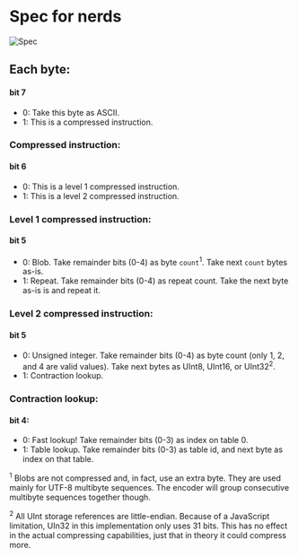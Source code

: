 # Spec for nerds

![Spec](https://img.shields.io/badge/Spec-1.0.0-darkcyan)

## Each byte:

#### bit 7
* 0: Take this byte as ASCII.
* 1: This is a compressed instruction.

### Compressed instruction:
#### bit 6
* 0: This is a level 1 compressed instruction.
* 1: This is a level 2 compressed instruction.

### Level 1 compressed instruction:
#### bit 5
* 0: Blob. Take remainder bits (0-4) as byte `count`<sup>1</sup>. Take next `count` bytes as-is.
* 1: Repeat. Take remainder bits (0-4) as repeat count. Take the next byte as-is is and repeat it.

### Level 2 compressed instruction:
#### bit 5
* 0: Unsigned integer. Take remainder bits (0-4) as byte count (only 1, 2, and 4 are valid values). Take next bytes as UInt8, UInt16, or UInt32<sup>2</sup>.
* 1: Contraction lookup.

### Contraction lookup:
#### bit 4:
* 0: Fast lookup! Take remainder bits (0-3) as index on table 0.
* 1: Table lookup. Take remainder bits (0-3) as table id, and next byte as index on that table.

<sup>1</sup> Blobs are not compressed and, in fact, use an extra byte.
They are used mainly for UTF-8 multibyte sequences. The encoder will
group consecutive multibyte sequences together though. 

<sup>2</sup> All UInt storage references are little-endian. Because of
a JavaScript limitation, UIn32 in this implementation only uses 31 bits. 
This has no effect in the actual compressing capabilities, just that in 
theory it could compress more.
